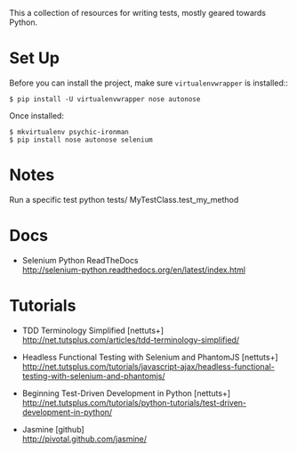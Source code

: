 This a collection of resources for writing tests, mostly geared towards Python.

# Set Up

Before you can install the project, make sure ``virtualenvwrapper`` is
installed::

    $ pip install -U virtualenvwrapper nose autonose

Once installed:

    $ mkvirtualenv psychic-ironman
    $ pip install nose autonose selenium

# Notes

Run a specific test
python tests/ MyTestClass.test_my_method

# Docs

+ Selenium Python ReadTheDocs<br />
http://selenium-python.readthedocs.org/en/latest/index.html

# Tutorials

+ TDD Terminology Simplified [nettuts+]<br />
http://net.tutsplus.com/articles/tdd-terminology-simplified/

+ Headless Functional Testing with Selenium and PhantomJS [nettuts+]<br />
http://net.tutsplus.com/tutorials/javascript-ajax/headless-functional-testing-with-selenium-and-phantomjs/

+ Beginning Test-Driven Development in Python [nettuts+]<br />
http://net.tutsplus.com/tutorials/python-tutorials/test-driven-development-in-python/

+ Jasmine [github]<br />
http://pivotal.github.com/jasmine/

